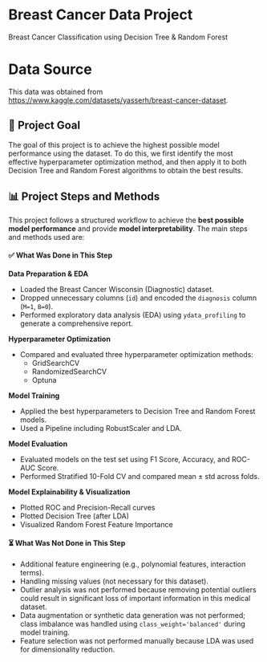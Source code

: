 # Breast Cancer Data Project
Breast Cancer Classification using Decision Tree & Random Forest

# Data Source
This data was obtained from https://www.kaggle.com/datasets/yasserh/breast-cancer-dataset.

## 🚀 Project Goal
The goal of this project is to achieve the highest possible model performance using the dataset. To do this, we first identify the most effective hyperparameter optimization method, and then apply it to both Decision Tree and Random Forest algorithms to obtain the best results.
## 📊 Project Steps and Methods
This project follows a structured workflow to achieve the **best possible model performance** and provide **model interpretability**. The main steps and methods used are:


#### ✅ What Was Done in This Step

**Data Preparation & EDA**
- Loaded the Breast Cancer Wisconsin (Diagnostic) dataset.
- Dropped unnecessary columns (`id`) and encoded the `diagnosis` column (`M=1`, `B=0`).
- Performed exploratory data analysis (EDA) using `ydata_profiling` to generate a comprehensive report.

**Hyperparameter Optimization**
- Compared and evaluated three hyperparameter optimization methods:
  - GridSearchCV
  - RandomizedSearchCV
  - Optuna

**Model Training**
- Applied the best hyperparameters to Decision Tree and Random Forest models.
- Used a Pipeline including RobustScaler and LDA.

**Model Evaluation**
- Evaluated models on the test set using F1 Score, Accuracy, and ROC-AUC Score.
- Performed Stratified 10-Fold CV and compared mean ± std across folds.

**Model Explainability & Visualization**
- Plotted ROC and Precision-Recall curves
- Plotted Decision Tree (after LDA)
- Visualized Random Forest Feature Importance



#### ⏳ What Was Not Done in This Step
- Additional feature engineering (e.g., polynomial features, interaction terms).
- Handling missing values (not necessary for this dataset).
- Outlier analysis was not performed because removing potential outliers could result in significant loss of important information in this medical dataset.
- Data augmentation or synthetic data generation was not performed; class imbalance was handled using `class_weight='balanced'` during model training.
- Feature selection was not performed manually because LDA was used for dimensionality reduction.




